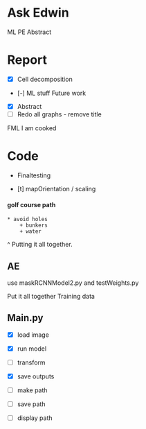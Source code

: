 # Ask Edwin

ML PE
Abstract


# Report

- [x] Cell decomposition
- [-] ML stuff
Future work
- [x] Abstract
- [ ] Redo all graphs - remove title

FML
I am cooked

# Code

- Finaltesting

- [t] mapOrientation / scaling

#### golf course path
    * avoid holes
        + bunkers
        + water

^ Putting it all together.

## AE
use maskRCNNModel2.py and testWeights.py
 

Put it all together
Training data


## Main.py

- [x] load image
- [x] run model
- [ ] transform
- [x] save outputs
- [ ] make path
- [ ] save path
- [ ] display path






